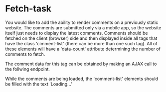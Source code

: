 # Fetch-task

You would like to add the ability to render comments on a previously static website. The
comments are submitted only via a mobile app, so the website itself just needs to display the
latest comments. Comments should be fetched on the client (browser) side and then displayed
inside all tags that have the class 'cimment-list' (there can be more than one such tag). All of
these elements will have a 'data-count' attribute determining the number of comments to fetch.

The comment data for this tag can be obtained by making an AJAX call to the follwing endpoint.

While the comments are being loaded, the 'comment-list' elements should be filled with the text
'Loading...'
